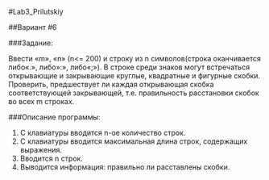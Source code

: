 #Lab3_Prilutskiy

##Вариант #6 

###Задание:

Ввести «m», «n» (n<= 200) и строку из n символов(строка оканчивается либо«.», либо»:», либо«;»). В строке среди знаков могут встречаться открывающие и закрывающие круглые, квадратные и фигурные скобки. Проверить, предшествует ли каждая открывающая скобка соответствующей закрывающей, т.е. правильность расстановки скобок во всех m строках.

###Описание программы: 

1. С клавиатуры вводится n-ое количество строк. 
2. С клавиатуры вводится максимальная длина строк, содержащих выражения. 
3. Вводится n строк. 
4. Выводится информация: правильно ли расставлены скобки.
